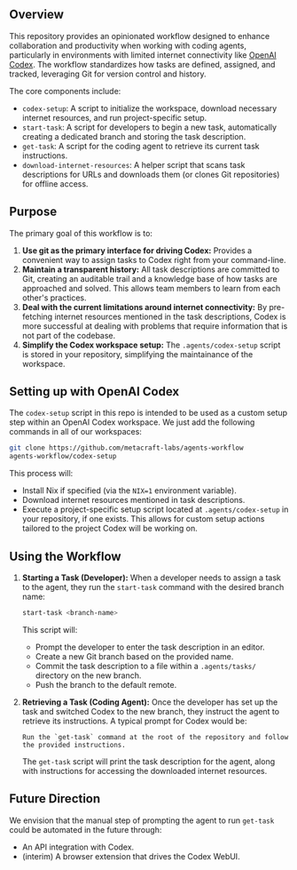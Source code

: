 ## Overview

This repository provides an opinionated workflow designed to enhance collaboration and productivity when working with coding agents, particularly in environments with limited internet connectivity like [OpenAI Codex](https://openai.com/blog/openai-codex/). The workflow standardizes how tasks are defined, assigned, and tracked, leveraging Git for version control and history.

The core components include:
-   `codex-setup`: A script to initialize the workspace, download necessary internet resources, and run project-specific setup.
-   `start-task`: A script for developers to begin a new task, automatically creating a dedicated branch and storing the task description.
-   `get-task`: A script for the coding agent to retrieve its current task instructions.
-   `download-internet-resources`: A helper script that scans task descriptions for URLs and downloads them (or clones Git repositories) for offline access.

## Purpose

The primary goal of this workflow is to:

1.  **Use git as the primary interface for driving Codex:** Provides a convenient way to assign tasks to Codex right from your command-line.
2.  **Maintain a transparent history:** All task descriptions are committed to Git, creating an auditable trail and a knowledge base of how tasks are approached and solved. This allows team members to learn from each other's practices.
3.  **Deal with the current limitations around internet connectivity:** By pre-fetching internet resources mentioned in the task descriptions, Codex is more successful at dealing with problems that require information that is not part of the codebase.
4.  **Simplify the Codex workspace setup:** The `.agents/codex-setup` script is stored in your repository, simplifying the maintainance of the workspace.

## Setting up with OpenAI Codex

The `codex-setup` script in this repo is intended to be used as a custom setup step within an OpenAI Codex workspace. We just add the following commands in all of our workspaces:

```bash
git clone https://github.com/metacraft-labs/agents-workflow
agents-workflow/codex-setup
```

This process will:
-   Install Nix if specified (via the `NIX=1` environment variable).
-   Download internet resources mentioned in task descriptions.
-   Execute a project-specific setup script located at `.agents/codex-setup` in your repository, if one exists. This allows for custom setup actions tailored to the project Codex will be working on.

## Using the Workflow

1.  **Starting a Task (Developer):**
    When a developer needs to assign a task to the agent, they run the `start-task` command with the desired branch name:

    ```bash
    start-task <branch-name>
    ```

    This script will:
    -   Prompt the developer to enter the task description in an editor.
    -   Create a new Git branch based on the provided name.
    -   Commit the task description to a file within a `.agents/tasks/` directory on the new branch.
    -   Push the branch to the default remote.

2.  **Retrieving a Task (Coding Agent):**
    Once the developer has set up the task and switched Codex to the new branch, they instruct the agent to retrieve its instructions. A typical prompt for Codex would be:
    ```
    Run the `get-task` command at the root of the repository and follow the provided instructions.
    ```
    The `get-task` script will print the task description for the agent, along with instructions for accessing the downloaded internet resources.

## Future Direction

We envision that the manual step of prompting the agent to run `get-task` could be automated in the future through:

-   An API integration with Codex.
-   (interim) A browser extension that drives the Codex WebUI.
